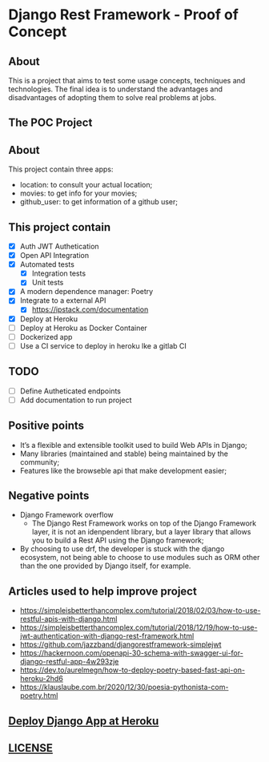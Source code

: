 # Django Rest Framework - Proof of Concept

## About

This is a project that aims to test some usage concepts, techniques and technologies.
The final idea is to understand the advantages and disadvantages of adopting them to solve real problems at jobs.

## The POC Project

## About

This project contain three apps:

- location: to consult your actual location;
- movies: to get info for your movies;
- github_user: to get information of a github user;

## This project contain

- [X] Auth JWT Authetication
- [X] Open API Integration
- [X] Automated tests
    - [X] Integration tests
    - [X] Unit tests
- [X] A modern dependence manager: Poetry
- [X] Integrate to a external API
    - [X] https://ipstack.com/documentation
- [X] Deploy at Heroku
- [ ] Deploy at Heroku as Docker Container
- [ ] Dockerized app
- [ ] Use a CI service to deploy in heroku lke a gitlab CI

## TODO

- [ ] Define Autheticated endpoints
- [ ] Add documentation to run project

## Positive points

- It’s a flexible and extensible toolkit used to build Web APIs in Django;
- Many libraries (maintained and stable) being maintained by the community;
- Features like the browseble api that make development easier;

## Negative points

- Django Framework overflow 
    - The Django Rest Framework works on top of the Django Framework layer, it is not an idenpendent library,
    but a layer library that allows you to build a Rest API using the Django framework;
- By choosing to use drf, the developer is stuck with the django ecosystem, not being able to choose to use modules
such as ORM other than the one provided by Django itself, for example.

## Articles used to help improve project

- https://simpleisbetterthancomplex.com/tutorial/2018/02/03/how-to-use-restful-apis-with-django.html
- https://simpleisbetterthancomplex.com/tutorial/2018/12/19/how-to-use-jwt-authentication-with-django-rest-framework.html
- https://github.com/jazzband/djangorestframework-simplejwt
- https://hackernoon.com/openapi-30-schema-with-swagger-ui-for-django-restful-app-4w293zje
- https://dev.to/aurelmegn/how-to-deploy-poetry-based-fast-api-on-heroku-2hd6
- https://klauslaube.com.br/2020/12/30/poesia-pythonista-com-poetry.html

## [Deploy Django App at Heroku](docs/deploy-django-app-at-heroku.md)

## [LICENSE](COPYING)
